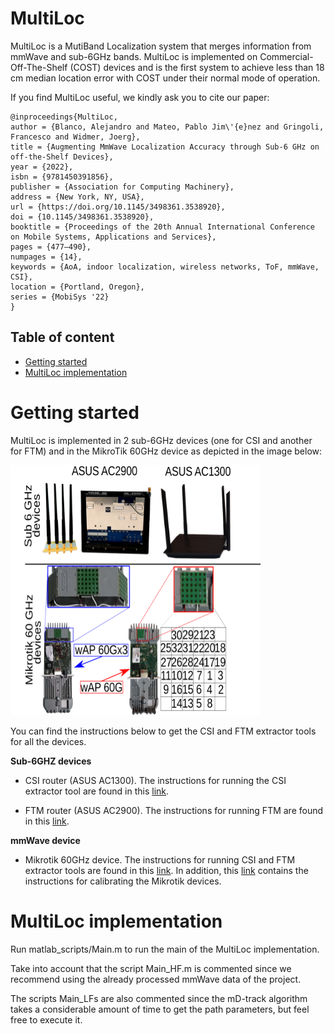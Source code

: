 # MultiLoc

MultiLoc is a MutiBand Localization system that merges information from mmWave and sub-6GHz bands. MultiLoc is implemented on Commercial-Off-The-Shelf  (COST) devices and is the first system to achieve less than 18 cm median location error with COST under their normal mode of operation.

If you find MultiLoc useful, we kindly ask you to cite our paper:
```
@inproceedings{MultiLoc,
author = {Blanco, Alejandro and Mateo, Pablo Jim\'{e}nez and Gringoli, Francesco and Widmer, Joerg},
title = {Augmenting MmWave Localization Accuracy through Sub-6 GHz on off-the-Shelf Devices},
year = {2022},
isbn = {9781450391856},
publisher = {Association for Computing Machinery},
address = {New York, NY, USA},
url = {https://doi.org/10.1145/3498361.3538920},
doi = {10.1145/3498361.3538920},
booktitle = {Proceedings of the 20th Annual International Conference on Mobile Systems, Applications and Services},
pages = {477–490},
numpages = {14},
keywords = {AoA, indoor localization, wireless networks, ToF, mmWave, CSI},
location = {Portland, Oregon},
series = {MobiSys '22}
}
```

## Table of content

- [Getting started](#getting-started)
- [MultiLoc implementation](#multiloc-implementation)

# Getting started

MultiLoc is implemented in 2 sub-6GHz devices (one for CSI and another for FTM) and in the MikroTik 60GHz device as depicted in the image below:

<img src="https://github.com/IMDEANetworksWNG/MultiLoc/blob/main/implementation.png" width="400" height="400">

You can find the instructions below to get the CSI and FTM extractor tools for all the devices.

**Sub-6GHZ devices**

* CSI  router (ASUS AC1300). The instructions for running the CSI extractor tool are found in this [link](https://github.com/IMDEANetworksWNG/UbiLocate).

* FTM  router (ASUS AC2900). The instructions for running FTM are found in this [link](https://www.winlab.rutgers.edu/~gruteser/projects/ftm/index.htm).


**mmWave device**

* Mikrotik 60GHz device. The instructions for running CSI and FTM extractor tools are found in this [link](https://github.com/IMDEANetworksWNG/Mikrotik-researcher-tools). In addition, this [link](https://github.com/IMDEANetworksWNG/MikroTik-mD-Track) contains the instructions for calibrating the Mikrotik devices. 

# MultiLoc implementation
Run matlab_scripts/Main.m to run the main of the MultiLoc implementation.

Take into account that the script Main_HF.m is commented since we recommend using the already processed mmWave data of the project.

The scripts Main_LFs are also commented since the mD-track algorithm takes a considerable amount of time to get the path parameters, but feel free to execute it.

